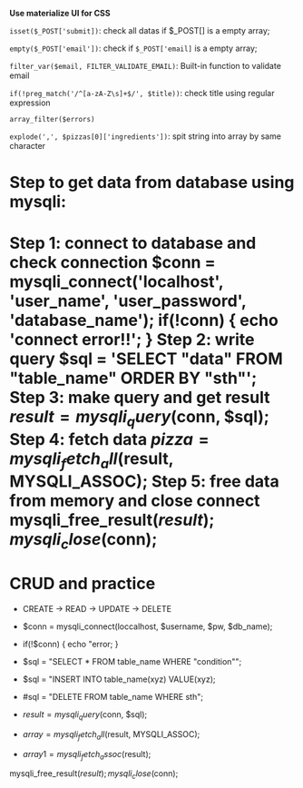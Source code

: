 **Use materialize UI for CSS**

`isset($_POST['submit])`: check all datas if $_POST[] is a empty array;

`empty($_POST['email'])`: check if `$_POST['email]` is a empty array;

`filter_var($email, FILTER_VALIDATE_EMAIL)`: Built-in function to validate email

`if(!preg_match('/^[a-zA-Z\s]+$/', $title))`: check title using regular expression

`array_filter($errors)`

`explode(',', $pizzas[0]['ingredients'])`: spit string into array by same character

# Step to get data from database using mysqli:

**Step 1**: connect to database and check connection 
        $conn = mysqli_connect('localhost', 'user_name', 'user_password', 'database_name');
        if(!conn) {
            echo 'connect error!!';
        }
**Step 2**: write query 
        $sql = 'SELECT "data" FROM "table_name" ORDER BY "sth"';
**Step 3**: make query and get result
        $result = mysqli_query($conn, $sql);
**Step 4**: fetch data 
        $pizza = mysqli_fetch_all($result, MYSQLI_ASSOC);
**Step 5**: free data from memory and close connect
        mysqli_free_result($result);
        mysqli_close($conn);
=============================================
# CRUD and practice 
- CREATE -> READ -> UPDATE -> DELETE

- $conn = mysqli_connect(loccalhost, $username, $pw, $db_name);
- if(!$conn) {
        echo "error;
} 

- $sql = "SELECT * FROM table_name WHERE "condition"";
- $sql = "INSERT INTO table_name(xyz) VALUE(xyz);
- #sql = "DELETE FROM table_name WHERE sth";

- $result = mysqli_query($conn, $sql);

- $array = mysqli_fetch_all($result, MYSQLI_ASSOC);
- $array1 = mysqli_fetch_assoc($result);

mysqli_free_result($result);
mysqli_close($conn);